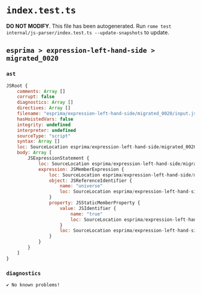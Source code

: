 # `index.test.ts`

**DO NOT MODIFY**. This file has been autogenerated. Run `rome test internal/js-parser/index.test.ts --update-snapshots` to update.

## `esprima > expression-left-hand-side > migrated_0020`

### `ast`

```javascript
JSRoot {
	comments: Array []
	corrupt: false
	diagnostics: Array []
	directives: Array []
	filename: "esprima/expression-left-hand-side/migrated_0020/input.js"
	hasHoistedVars: false
	integrity: undefined
	interpreter: undefined
	sourceType: "script"
	syntax: Array []
	loc: SourceLocation esprima/expression-left-hand-side/migrated_0020/input.js 1:0-2:0
	body: Array [
		JSExpressionStatement {
			loc: SourceLocation esprima/expression-left-hand-side/migrated_0020/input.js 1:0-1:13
			expression: JSMemberExpression {
				loc: SourceLocation esprima/expression-left-hand-side/migrated_0020/input.js 1:0-1:13
				object: JSReferenceIdentifier {
					name: "universe"
					loc: SourceLocation esprima/expression-left-hand-side/migrated_0020/input.js 1:0-1:8 (universe)
				}
				property: JSStaticMemberProperty {
					value: JSIdentifier {
						name: "true"
						loc: SourceLocation esprima/expression-left-hand-side/migrated_0020/input.js 1:9-1:13 (true)
					}
					loc: SourceLocation esprima/expression-left-hand-side/migrated_0020/input.js 1:9-1:13 (true)
				}
			}
		}
	]
}
```

### `diagnostics`

```
✔ No known problems!

```
